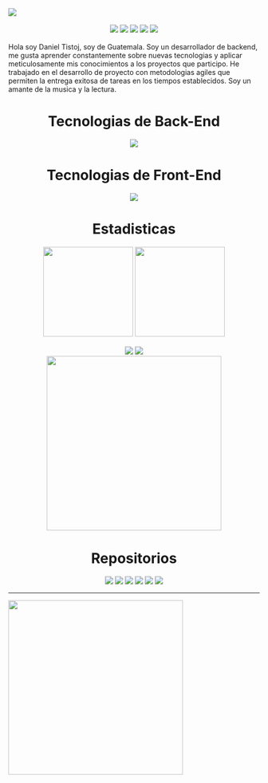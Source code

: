 <div>
<img  src="https://user-images.githubusercontent.com/42653664/190973788-29fe7fb3-9b5b-4ffd-93b4-4b8cf5384be8.png"/>
</div>
<br>
<div align="center">
<div>
   <a href = "mailto:josetisrey@gmail.com"><img src="https://img.shields.io/badge/-Gmail-%23333?style=for-the-badge&logo=gmail&logoColor=white"           target="_blank"></a>
  <a href="https://www.linkedin.com/in/daniel-tistoj-315661223" target="_blank"><img src="https://img.shields.io/badge/-LinkedIn-%230077B5?style=for-the-badge&logo=linkedin&logoColor=white" target="_blank"></a> 
    <a href="https://www.instagram.com/danieltistoj_/" target="_blank"><img src="https://img.shields.io/badge/-Instagram-%23E4405F?style=for-the-badge&logo=instagram&logoColor=white" target="_blank"></a>
   <a href="https://discord.gg/9KP5ufNs" target="_blank"><img src="https://img.shields.io/badge/Discord-7289DA?style=for-the-badge&logo=discord&logoColor=white" target="_blank"></a> 
   <a href="https://www.facebook.com/jose.tistoj.10/" target="_blank"><img src="https://img.shields.io/badge/Facebook-1877F2?style=for-the-badge&logo=facebook&logoColor=white"></a> 
 </div>
</div>
<br>
Hola soy Daniel Tistoj, soy de Guatemala. Soy un desarrollador de backend, me gusta aprender constantemente sobre nuevas tecnologias y aplicar meticulosamente mis conocimientos a los proyectos que participo. He trabajado en el desarrollo de proyecto con metodologias agiles que permiten la entrega exitosa de tareas en los tiempos establecidos. Soy un amante de la musica y la lectura. 
  <div align="center" >
 <h1>Tecnologias de Back-End</h1>
 </div>
 <p align="center">
  <a href="https://skillicons.dev">
    <img   src="https://skillicons.dev/icons?i=java,python,js,nodejs,express,mysql,mongo" />
  </a>
</p>

 <div align="center" >
 <h1>Tecnologias de Front-End</h1>
 </div>
 <p align="center">
  <a href="https://skillicons.dev">
    <img   src="https://skillicons.dev/icons?i=html,css" />
  </a>
</p>
 <div align="center" >
 <h1>Estadisticas</h1>
 </div>
<div align="center">
<img  height="180em"  src="https://github-readme-stats.vercel.app/api?username=danieltistoj&theme=github_dark"/>
<img  height="180em" src="https://github-readme-stats.vercel.app/api/top-langs/?username=danieltistoj&layout=compact&theme=github_dark"/>
</div>
 <br>
 </div>
  <div height = "350em" align="center">
   <img  src="http://github-profile-summary-cards.vercel.app/api/cards/repos-per-language?username=danieltistoj&theme=github_dark"/> 
   <img  src="http://github-profile-summary-cards.vercel.app/api/cards/most-commit-language?username=danieltistoj&theme=github_dark"/> 
  </div>
   <div align ="center"><img height = "350em" src="https://user-images.githubusercontent.com/42653664/190078487-6d0bdf94-b3b9-4e3e-817c-a337a16e08aa.gif"/></div>
  
 <div align="center" >
 <h1>Repositorios</h1>
 </div>
 <div align="center">
 <a  href="https://github.com/danieltistoj/atenea-servicio"><img src="https://github-readme-stats.vercel.app/api/pin/?username=danieltistoj&repo=atenea-servicio&theme=github_dark"/></a>
 <a href="https://github.com/danieltistoj/backend-product-code"><img src="https://github-readme-stats.vercel.app/api/pin/?username=danieltistoj&repo=backend-product-code&theme=github_dark"/></a>
  <a href="https://github.com/danieltistoj/spotify_analisis"><img src="https://github-readme-stats.vercel.app/api/pin/?username=danieltistoj&repo=spotify_analisis&theme=github_dark"/></a>
   <a href="https://github.com/danieltistoj/ProyectoBD"><img src="https://github-readme-stats.vercel.app/api/pin/?username=danieltistoj&repo=ProyectoBD&theme=github_dark"/></a>
  <a href="https://github.com/danieltistoj/Proyecto_SO2"><img src="https://github-readme-stats.vercel.app/api/pin/?username=danieltistoj&repo=Proyecto_SO2&theme=github_dark"/></a>
    <a href="https://github.com/danieltistoj/Ejercicio-python"><img src="https://github-readme-stats.vercel.app/api/pin/?username=danieltistoj&repo=Ejercicio-python&theme=github_dark"/></a>
</div>
 <hr>
<div align="center" style= "display: flex; align-items: flex-end;">
  <img height = "350em" src="http://github-profile-summary-cards.vercel.app/api/cards/profile-details?username=danieltistoj&theme=github_dark"/>
</div>
